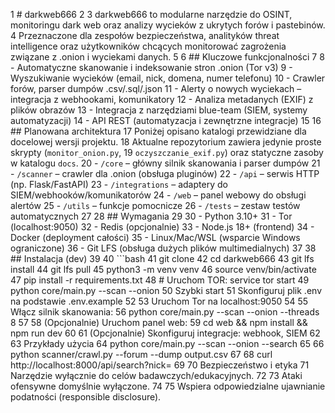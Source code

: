 1  # darkweb666
2
3  darkweb666 to modularne narzędzie do OSINT, monitoringu dark web oraz analizy wycieków z ukrytych forów i pastebinów.
4  Przeznaczone dla zespołów bezpieczeństwa, analityków threat intelligence oraz użytkowników chcących monitorować zagrożenia związane z .onion i wyciekami danych.
5
6  ## Kluczowe funkcjonalności
7
8  - Automatyczne skanowanie i indeksowanie stron .onion (Tor v3)
9  - Wyszukiwanie wycieków (email, nick, domena, numer telefonu)
10  - Crawler forów, parser dumpów .csv/.sql/.json
11  - Alerty o nowych wyciekach – integracja z webhookami, komunikatory
12  - Analiza metadanych (EXIF) z plików obrazów
13  - Integracja z narzędziami blue-team (SIEM, systemy automatyzacji)
14  - API REST (automatyzacja i zewnętrzne integracje)
15
16  ## Planowana architektura
17  Poniżej opisano katalogi przewidziane dla docelowej wersji projektu.
18  Aktualne repozytorium zawiera jedynie proste skrypty (`monitor_onion.py`,
19  `oczyszczanie_exif.py`) oraz statyczne zasoby w katalogu `docs`.
20  - `/core` – główny silnik skanowania i parser dumpów
21  - `/scanner` – crawler dla .onion (obsługa pluginów)
22  - `/api` – serwis HTTP (np. Flask/FastAPI)
23  - `/integrations` – adaptery do SIEM/webhooków/komunikatorów
24  - `/web` – panel webowy do obsługi alertów
25  - `/utils` – funkcje pomocnicze
26  - `/tests` – zestaw testów automatycznych
27
28  ## Wymagania
29
30  - Python 3.10+
31  - Tor (localhost:9050)
32  - Redis (opcjonalnie)
33  - Node.js 18+ (frontend)
34  - Docker (deployment całości)
35  - Linux/Mac/WSL (wsparcie Windows ograniczone)
36  - Git LFS (obsługa dużych plików multimedialnych)
37
38  ## Instalacja (dev)
39
40  ```bash
41  git clone <repo-url>
42  cd darkweb666
43  git lfs install
44  git lfs pull
45  python3 -m venv venv
46  source venv/bin/activate
47  pip install -r requirements.txt
48  # Uruchom TOR: service tor start
49  python core/main.py --scan --onion
50  Szybki start
51  Skonfiguruj plik .env na podstawie .env.example
52
53  Uruchom Tor na localhost:9050
54
55  Włącz silnik skanowania:
56  python core/main.py --scan --onion --threads 8
57
58  (Opcjonalnie) Uruchom panel web:
59  cd web && npm install && npm run dev
60
61  (Opcjonalnie) Skonfiguruj integracje: webhook, SIEM
62
63  Przykłady użycia
64  python core/main.py --scan --onion --search <email>
65
66  python scanner/crawl.py --forum <forum> --dump output.csv
67
68  curl http://localhost:8000/api/search?nick=<nickname>
69
70  Bezpieczeństwo i etyka
71  Narzędzie wyłącznie do celów badawczych/edukacyjnych.
72
73  Ataki ofensywne domyślnie wyłączone.
74
75  Wspiera odpowiedzialne ujawnianie podatności (responsible disclosure).
